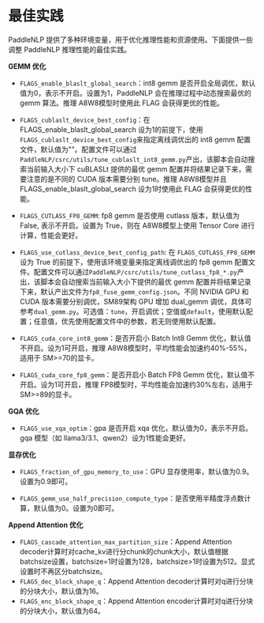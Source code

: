 # 最佳实践

PaddleNLP 提供了多种环境变量，用于优化推理性能和资源使用。下面提供一些调整 PaddleNLP 推理性能的最佳实践。

**GEMM 优化**

- `FLAGS_enable_blaslt_global_search`：int8 gemm 是否开启全局调优，默认值为0，表示不开启。设置为1，PaddleNLP 会在推理过程中动态搜索最优的 gemm 算法。推理 A8W8模型时使用此 FLAG 会获得更优的性能。


- `FLAGS_cublaslt_device_best_config`：在 FLAGS_enable_blaslt_global_search 设为1的前提下，使用`FLAGS_cublaslt_device_best_config`来指定离线调优出的 int8 gemm 配置文件，默认值为""。配置文件可以通过`PaddleNLP/csrc/utils/tune_cublaslt_int8_gemm.py`产出，该脚本会自动搜索当前输入大小下 cuBLASLt 提供的最优 gemm 配置并将结果记录下来，需要注意的是不同的 CUDA 版本需要分别 tune。推理 A8W8模型并且 FLAGS_enable_blaslt_global_search 设为1时使用此 FLAG 会获得更优的性能。

- `FLAGS_CUTLASS_FP8_GEMM`: fp8 gemm 是否使用 cutlass 版本，默认值为 False, 表示不开启。设置为 True，则在 A8W8模型上使用 Tensor Core 进行计算，性能会更好。

- `FLAGS_use_cutlass_device_best_config_path`: 在 `FLAGS_CUTLASS_FP8_GEMM` 设为 True 的前提下，使用该环境变量来指定离线调优出的 fp8 gemm 配置文件。配置文件可以通过`PaddleNLP/csrc/utils/tune_cutlass_fp8_*.py`产出，该脚本会自动搜索当前输入大小下提供的最优 gemm 配置并将结果记录下来，默认产出文件为`fp8_fuse_gemm_config.json`。不同 NVIDIA GPU 和 CUDA 版本需要分别调优，SM89架构 GPU 增加 dual_gemm 调优，具体可参考`dual_gemm.py`。可选值：`tune`，开启调优；空值或`default`，使用默认配置；任意值，优先使用配置文件中的参数，若无则使用默认配置。

- `FLAGS_cuda_core_int8_gemm`：是否开启小 Batch Int8 Gemm 优化，默认值不开启。设为1可开启，推理 A8W8模型时，平均性能会加速约40%-55%，适用于 SM>=70的显卡。

- `FLAGS_cuda_core_fp8_gemm`：是否开启小 Batch FP8 Gemm 优化，默认值不开启。设为1可开启，推理 FP8模型时，平均性能会加速约30%左右，适用于 SM>=89的显卡。

**GQA 优化**

- `FLAGS_use_xqa_optim`：gpa 是否开启 xqa 优化，默认值为0，表示不开启。gqa 模型（如 llama3/3.1、qwen2）设为1性能会更好。

**显存优化**

- `FLAGS_fraction_of_gpu_memory_to_use`：GPU 显存使用率，默认值为0.9。设置为0.9即可。

- `FLAGS_gemm_use_half_precision_compute_type`：是否使用半精度浮点数计算，默认值为0。设置为0即可。

**Append Attention 优化**

- `FLAGS_cascade_attention_max_partition_size`：Append Attention decoder计算时对cache_kv进行分chunk的chunk大小，默认值根据batchsize设置，batchsize=1时设置为128，batchsize>1时设置为512。显式设置时不再区分batchsize。
- `FLAGS_dec_block_shape_q`：Append Attention decoder计算时对q进行分块的分块大小，默认值为16。
- `FLAGS_enc_block_shape_q`：Append Attention encoder计算时对q进行分块的分块大小，默认值为64。
